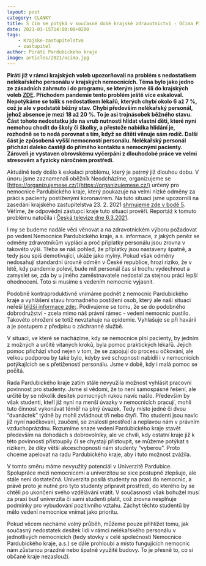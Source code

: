 ```yaml
---
layout: post
category: CLANKY
title: S čím se potýká v současné době krajské zdravotnictví - Očima Pirátů
date: 2021-03-15T14:00:00+0200
tags: 
    - Krajske-zastupitelstvo
    - zastupitel
author: Piráti Pardubického kraje
image: articles/2021/ocima.jpg
---
```


**Piráti již v rámci krajských voleb upozorňovali na problém s nedostatkem nelékařského personálu v krajských nemocnicích. Téma bylo jako jedno ze zásadních zahrnuto i do programu, se kterým jsme šli do krajských voleb [ZDE](https://pardubicky.pirati.cz/komunalni-volby/program/kraj2020/zdravotnictvi/).
Příchodem pandemie tento problém ještě více eskaloval. Nepotýkáme se tolik s nedostatkem lékařů, kterých chybí okolo 6 až 7 %, což je ale v podstatě běžný stav. Chybí především nelékařský personál, jehož absence je mezi 18 až 20 %. To je asi trojnásobek běžného stavu. Část tohoto nedostatku jde na vrub nutnosti hlídat vlastní děti, které nyní nemohou chodit do školy či školky, a přestože nabídka hlídání je, rozhodně se to nedá porovnat s tím, když se dítěti věnuje sám rodič. Další část je způsobená vyšší nemocností personálu. Nelékařský personál přichází daleko častěji do přímého kontaktu s nemocnými pacienty. Zároveň je vystaven obrovskému vyčerpání z dlouhodobé práce ve velmi stresovém a fyzicky náročném prostředí.**

Aktuálně tedy došlo k eskalaci problému, který je patrný již dlouhou dobu. V únoru jsme zaznamenali oběžník Neodcházíme, organizujeme se [https://organizujemese.cz/](https://organizujemese.cz/) určený pro nemocnice Pardubického kraje, který poukazuje na velmi nízké odměny za práci s pacienty postiženými koronavirem. Na tuto situaci jsme upozornili na zasedání krajského zastupitelstva 23. 2. 2021 [shrnujeme zde v bodě 5](https://www.facebook.com/pirati.pardubicko/posts/3979176215455590). Věříme, že odpovědní zástupci kraje tuto situaci prověří. Reportáž k tomuto problému natočila i [Česká televize dne 6.3.2021](https://ct24.ceskatelevize.cz/domaci/3279582-covidove-priplatky-zdravotniku-se-v-ruznych-nemocnicich-vyrazne-lisi).

I my se budeme nadále věci věnovat a na zdravotnickém výboru požadovat po vedení Nemocnice Pardubického kraje, a.s. informace, z jakých peněz se odměny zdravotníkům vyplácí a proč příplatky personálu jsou zrovna v takovéto výši. Třeba se náš pohled, že příplatky jsou nastaveny špatně, a tedy jsou spíš demotivující, ukáže jako mylný. Pokud však odměny nedosahují standardní úrovně odměn v České republice, hrozí riziko, že v létě, kdy pandemie poleví, bude mít personál čas si trochu vydechnout a zamyslet se, zda by u jiného zaměstnavatele nedostal za stejnou práci lepší ohodnocení. Toto si musíme s vedením nemocnic vyjasnit.

Podobně kontraproduktivně vnímáme podnět z nemocnic Pardubického kraje a vyhlášení stavu hromadného postižení osob, který ale naši situaci neřeší [bližší informace zde:](https://twitter.com/dostalondrej/status/1367810723934572550). Podivujeme se tomu, že se do podobného dobrodružství - zcela mimo náš právní rámec - vedení nemocnic pustilo. Takovéto ohrožení se totiž nevztahuje na epidemie. Vyhlašuje se při havárii a je postupem z předpisu o záchranné službě.

V situaci, ve které se nacházíme, kdy se nemocnice plní pacienty, by jedním z možných a určitě vitaných kroků, byla pomoc praktických lékařů. Jejich pomoc přichází vhod nejen v tom, že se zapojují do procesu očkování, ale velkou podporou by také bylo, kdyby své schopnosti nabídli i v nemocnicích potýkajících se s přetížeností personálu. Jsme v době, kdy i malá pomoc se počítá.


Rada Pardubického kraje zatím stále nevyužila možnost vyhlásit pracovní povinnost pro studenty. Jsme si vědomi, že to není samospásné řešení, ale určitě by se několik desítek pomocných rukou navíc našlo. Především by však studenti, kteří již nyní na menší úvazky v nemocnicích pracují, mohli tuto činnost vykonávat téměř na plný úvazek. Tedy místo jedné či dvou “dvanáctek” týdně by mohli zvládnout tři nebo čtyři. Tito studenti jsou navíc již nyní naočkovaní, zaučení, se znalostí prostředí a neplavou nám v právním vzduchoprázdnu. Rozumíme snaze vedení Pardubického kraje stavět především na dohodách s dobrovolníky, ale ve chvíli, kdy ostatní kraje již k této povinnosti přistoupily či se chystají přistoupit, se můžeme potýkat s rizikem, že díky větší akceschopnosti nám studenty “vyberou”. Proto chceme apelovat na radu Pardubického kraje, aby i tuto možnost zvážila.

V tomto směru máme nevyužitý potenciál v Univerzitě Pardubice. Spolupráce mezi nemocnicemi a univerzitou se sice postupně zlepšuje, ale stále není dostatečná. Univerzita posílá studenty na praxi do nemocnic, a právě proto je nutné pro tyto studenty připravit prostředí, do kterého by se chtěli po ukončení svého vzdělávání vrátit. V současnosti však bohužel musí za praxi buď univerzita či sami studenti platit, což zrovna nesplňuje podmínky pro vybudování pozitivního vztahu. Záchyt těchto studentů by mělo vedení nemocnice vnímat jako prioritu.

Pokud věcem necháme volný průběh, můžeme pouze přihlížet tomu, jak současný nedostatek desítek lidí v rámci nelékařského personálu v jednotlivých nemocnicích (tedy stovky v celé společnosti Nemocnice Pardubického kraje, a.s.) se dále prohloubí a místo fungujících nemocnic nám zůstanou prázdné nebo špatně využité budovy. To je přesně to, co si občané kraje nezaslouží.
